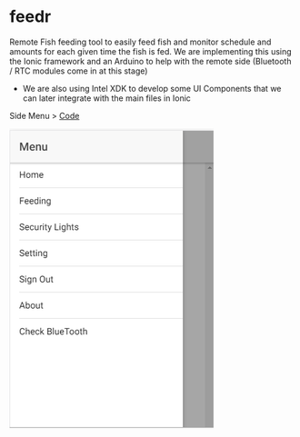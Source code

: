 # feedr
Remote Fish feeding tool to easily feed fish and monitor schedule and amounts for each given time the fish is fed. We are implementing this using the Ionic framework and an Arduino to help with the remote side (Bluetooth / RTC modules come in at this stage)

- We are also using Intel XDK to develop some UI Components that we can later integrate with the main files in Ionic


Side Menu > <a href = "https://github.com/Kaminto/feedr/blob/master/feedrUI/src/app/app.component.ts">Code</a>

![Side Menu](sidemenu.PNG "Side Menu")

